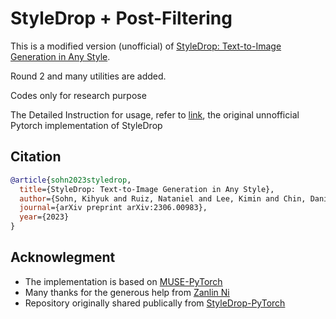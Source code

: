 # StyleDrop + Post-Filtering


This is a modified version (unofficial) of [StyleDrop: Text-to-Image Generation in Any Style](https://arxiv.org/abs/2306.00983).

Round 2 and many utilities are added.

Codes only for research purpose

The Detailed Instruction for usage, refer to [link](https://github.com/aim-uofa/StyleDrop-PyTorch), the original unnofficial Pytorch implementation of StyleDrop



## Citation
```bibtex
@article{sohn2023styledrop,
  title={StyleDrop: Text-to-Image Generation in Any Style},
  author={Sohn, Kihyuk and Ruiz, Nataniel and Lee, Kimin and Chin, Daniel Castro and Blok, Irina and Chang, Huiwen and Barber, Jarred and Jiang, Lu and Entis, Glenn and Li, Yuanzhen and others},
  journal={arXiv preprint arXiv:2306.00983},
  year={2023}
}
```


## Acknowlegment

* The implementation is based on [MUSE-PyTorch](https://github.com/baaivision/MUSE-Pytorch)
* Many thanks for the generous help from [Zanlin Ni](https://github.com/nzl-thu)
* Repository originally shared publically from [StyleDrop-PyTorch](https://github.com/aim-uofa/StyleDrop-PyTorch)

